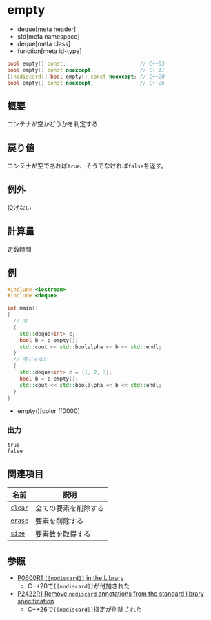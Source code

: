 # empty
* deque[meta header]
* std[meta namespace]
* deque[meta class]
* function[meta id-type]

```cpp
bool empty() const;                        // C++03
bool empty() const noexcept;               // C++11
[[nodiscard]] bool empty() const noexcept; // C++20
bool empty() const noexcept;               // C++26
```

## 概要
コンテナが空かどうかを判定する


## 戻り値
コンテナが空であれば`true`、そうでなければ`false`を返す。


## 例外
投げない


## 計算量
定数時間


## 例
```cpp example
#include <iostream>
#include <deque>

int main()
{
  // 空
  {
    std::deque<int> c;
    bool b = c.empty();
    std::cout << std::boolalpha << b << std::endl;
  }
  // 空じゃない
  {
    std::deque<int> c = {1, 2, 3};
    bool b = c.empty();
    std::cout << std::boolalpha << b << std::endl;
  }
}
```
* empty()[color ff0000]

### 出力
```
true
false
```

## 関連項目

| 名前 | 説明 |
|-----------------------|----------------------|
| [`clear`](clear.md) | 全ての要素を削除する |
| [`erase`](erase.md) | 要素を削除する |
| [`size`](size.md)   | 要素数を取得する |


## 参照
- [P0600R1 `[[nodiscard]]` in the Library](http://www.open-std.org/jtc1/sc22/wg21/docs/papers/2017/p0600r1.pdf)
    - C++20で`[[nodiscard]]`が付加された
- [P2422R1 Remove `nodiscard` annotations from the standard library specification](https://open-std.org/jtc1/sc22/wg21/docs/papers/2024/p2422r1.html)
    - C++26で`[[nodiscard]]`指定が削除された
